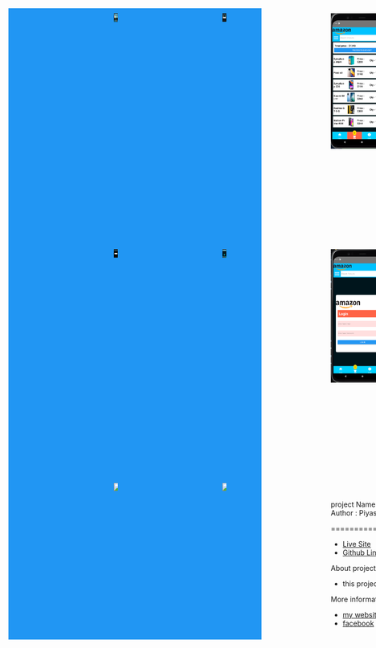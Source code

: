 <div style="display: grid;
  grid-template-columns: auto auto auto auto;
  grid-gap: 200px;
  background-color: #2196F3;
  padding: 10px"> 
 
<img style="width:200px" src="mobileapp1.png"/>
<img style="width:50%" src="mobileapp2.png"/>
<img style="width:50%" src="mobileapp3.png"/>
<img style="width:50%" src="mobileapp4.png"/>
<img style="width:50%" src="mobileapp5.png"/>
<img style="width:50%" src="mobileapp6.png"/>
<img style="width:50%" src="mobileapp7.png"/>
<img style="width:50%" src="mobileapp8.png"/>
<img style="width:50%" src="mobileapp9.png"/>
<img style="width:50%" src="mobileapp10.png"/>
<img style="width:50%" src="mobileapp11.png"/>

 <div>
 

<br/>
<br/>
project Name : electronic Shop App
Author : Piyas Talukder

===========================

- [Live Site](https://go-riders-67527.web.app/)
- [Github Link](https://github.com/Porgramming-Hero-web-course/react-auth-piyas1234)
 

About project:
 
- this project is about ride place 


More information:
- [my website ](http://piyass.com)
- [facebook](https://web.facebook.com/piyastalukderr/)



